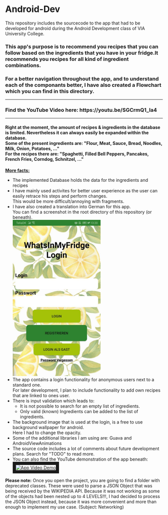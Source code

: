 # Android-Dev
This repository includes the sourcecode to the app that had to be developed for android during the Android Development class of VIA University College.

### This app's purpose is to recommend you recipes that you can follow based on the ingredients that you have in your fridge.It recommends you recipes for all kind of ingredient combinations.
<h3>For a better navigation throughout the app, and to understand each of the componants better, I have also created a Flowchart which you can find in this directory.</h3>

<hr>
<h3>Find the YouTube Video here: https://youtu.be/SGCrmQ1_Ia4</h3>
<hr>



#### Right at the moment, the amount of recipes & ingredients in the database is limited. Nevertheless it can always easily be expanded within the database. <br>Some of the present ingredients are: "Flour, Meat, Sauce, Bread, Noodles, Milk, Onion, Potatoes, ..." <br>For the recipes there are: "Spaghetti, Filled Bell Peppers, Pancakes, French Fries, Corndog, Schnitzel, ..."

<u><strong>More facts:</strong></u>
<ul>
  <li>The implemented Database holds the data for the ingredients and recipes</li>
  <li>I have mainly used activites for better user experience as the user can easily retrace his steps and perform changes.<br>This would be more difficult/annoying with fragments.</li>
  <li>I have also created a translation into German for this app.<br>You can find a screenshot in the root directory of this repository (or beneath).</li>
  <img src="https://github.com/danieldenk/Android-Dev/blob/master/German_Login.jpg" alt="Login in German" height="500px"/>
  <li>The app contains a login functionality for anonymous users next to a standard one.<br>For later development, I plan to include functionality to add own recipes that are linked to ones user.</li>
  <li>There is input validation which leads to: <br> <ul>
    <li>It is not possible to search for an empty list of ingredients.</li>
    <li>Only valid (known) Ingredients can be added to the list of ingredients.</li>
  </ul></li>
  <li>The background image that is used at the login, is a free to use background wallpaper for android.<br>Here I had to change the opacity.</li>
  <li>Some of the additional libraries I am using are: Guava and AndroidViewAnimations</li>
  <li>The source code includes a lot of comments about future development plans. Search for "TODO" to read more.</li>
  <li>You can also find the YouTube demonstration of the app beneath:</li>
  <a href="http://www.youtube.com/watch?feature=player_embedded&v=SGCrmQ1_Ia4" target="_blank"><img src="http://img.youtube.com/vi/SGCrmQ1_Ia4/0.jpg" 
alt="App Video Demo" width="280" height="200" border="10" /></a>
</ul>
<strong>Please note:</strong>
Once you open the project, you are going to find a folder with deprecated classes. These were used to parse a JSON Object that was being received by the WIKIPEDIA API. Because it was not working as some of the objects had been nested up to 4 LEVELS!!!, I had decided to process the JSON Object instead, because it was more convenient and more than enough to implement my use case. (Subject: Networking)
